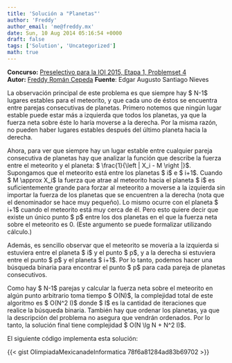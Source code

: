 ```yaml
---
title: 'Solución a "Planetas"'
author: 'Freddy'
author_email: 'me@freddy.mx'
date: Sun, 10 Aug 2014 05:16:54 +0000
draft: false
tags: ['Solution', 'Uncategorized']
math: true
---
```


**Concurso:** [Preselectivo para la IOI 2015, Etapa 1, Problemset 4](https://omegaup.com/arena/IOI2015E1P4#problems/Planetas) **Autor:** [Freddy Román Cepeda](http://freddy.mx/) **Fuente**: Edgar Augusto Santiago Nieves

La observación principal de este problema es que siempre hay $ N-1$ lugares estables para el meteorito, y que cada uno de éstos se encuentra entre parejas consecutivas de planetas. Primero notemos que ningún lugar estable puede estar más a izquierda que todos los planetas, ya que la fuerza neta sobre éste lo haría moverse a la derecha. Por la misma razón, no pueden haber lugares estables después del último planeta hacia la derecha.

Ahora, para ver que siempre hay un lugar estable entre cualquier pareja consecutiva de planetas hay que analizar la función que describe la fuerza entre el meteorito y el planeta: $ \\frac{1}{\\left | X\_i - M \\right |}$. Supongamos que el meteorito está entre los planetas $ i$ e $ i+1$. Cuando $ M \\approx X\_i$ la fuerza que atrae al meteorito hacia el planeta $ i$ es suficientemente grande para forzar al meteorito a moverse a la izquierda sin importar la fuerza de los planetas que se encuentren a la derecha (nota que el denominador se hace muy pequeño). Lo mismo ocurre con el planeta $ i+1$ cuando el meteorito está muy cerca de él. Pero esto quiere decir que existe un único punto $ p$ entre los dos planetas en el que la fuerza neta sobre el meteorito es 0. (Este argumento se puede formalizar utilizando cálculo.)

Además, es sencillo observar que el meteorito se movería a la izquierda si estuviera entre el planeta $ i$ y el punto $ p$, y a la derecha si estuviera entre el punto $ p$ y el planeta $ i+1$. Por lo tanto, podemos hacer una búsqueda binaria para encontrar el punto $ p$ para cada pareja de planetas consecutivos.

Como hay $ N-1$ parejas y calcular la fuerza neta sobre el meteorito en algún punto arbitrario toma tiempo $ O(N)$, la complejidad total de este algoritmo es $ O(N^2 I)$ donde $ I$ es la cantidad de iteraciones que realice la búsqueda binaria. También hay que ordenar los planetas, ya que la descripción del problema no asegura que vendrán ordenados. Por lo tanto, la solución final tiene complejidad $ O(N \\lg N + N^2 I)$.

El siguiente código implementa esta solución:

{{< gist OlimpiadaMexicanadeInformatica 78f6a81284ad83b69702 >}}